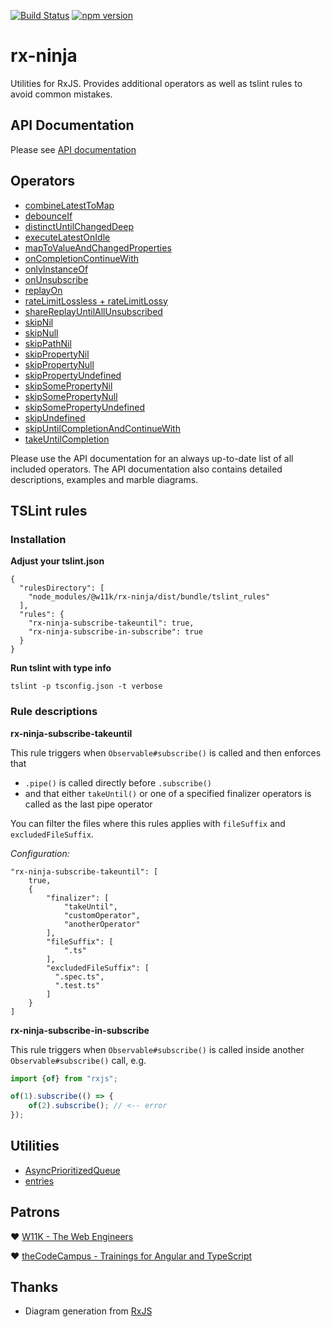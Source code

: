 [![Build Status](https://travis-ci.org/w11k/rx-ninja.svg?branch=master)](https://travis-ci.org/w11k/rx-ninja)
[![npm version](https://badge.fury.io/js/%40w11k%2Frx-ninja.svg)](https://badge.fury.io/js/%40w11k%2Frx-ninja)

# rx-ninja

Utilities for RxJS. Provides additional operators as well as tslint rules to avoid common mistakes.

## API Documentation

Please see [API documentation](https://w11k.github.io/rx-ninja/index.html)

## Operators

* [combineLatestToMap](https://w11k.github.io/rx-ninja/modules.html#combinelatesttomap)
* [debounceIf](https://w11k.github.io/rx-ninja/modules.html#debounceif)
* [distinctUntilChangedDeep](https://w11k.github.io/rx-ninja/modules.html#distinctuntilchangeddeep)
* [executeLatestOnIdle](https://w11k.github.io/rx-ninja/modules.html#executelatestonidle)
* [mapToValueAndChangedProperties](https://w11k.github.io/rx-ninja/modules.html#maptovalueandchangedproperties)
* [onCompletionContinueWith](https://w11k.github.io/rx-ninja/modules.html#oncompletioncontinuewith)
* [onlyInstanceOf](https://w11k.github.io/rx-ninja/modules.html#onlyinstanceof)
* [onUnsubscribe](https://w11k.github.io/rx-ninja/modules.html#onunsubscribe)
* [replayOn](https://w11k.github.io/rx-ninja/modules.html#replayon)
* [rateLimitLossless + rateLimitLossy](https://w11k.github.io/rx-ninja/modules.html#ratelimit)
* [shareReplayUntilAllUnsubscribed](https://w11k.github.io/rx-ninja/modules.html#sharereplayuntilallunsubscribed)
* [skipNil](https://w11k.github.io/rx-ninja/modules.html#skipnil)
* [skipNull](https://w11k.github.io/rx-ninja/modules.html#skipnull)
* [skipPathNil](https://w11k.github.io/rx-ninja/modules.html#skippathnil)
* [skipPropertyNil](https://w11k.github.io/rx-ninja/modules.html#skippropertynil)
* [skipPropertyNull](https://w11k.github.io/rx-ninja/modules.html#skippropertynull)
* [skipPropertyUndefined](https://w11k.github.io/rx-ninja/modules.html#skippropertyundefined)
* [skipSomePropertyNil](https://w11k.github.io/rx-ninja/modules.html#skipsomepropertynil)
* [skipSomePropertyNull](https://w11k.github.io/rx-ninja/modules.html#skipsomepropertynull)
* [skipSomePropertyUndefined](https://w11k.github.io/rx-ninja/modules.html#skipsomepropertyundefined)
* [skipUndefined](https://w11k.github.io/rx-ninja/modules.html#skipundefined)
* [skipUntilCompletionAndContinueWith](https://w11k.github.io/rx-ninja/modules.html#skipuntilcompletionandcontinuewith)
* [takeUntilCompletion](https://w11k.github.io/rx-ninja/modules.html#takeuntilcompletion)

Please use the API documentation for an always up-to-date list of all included operators. The API documentation also contains detailed descriptions, examples
and marble diagrams.

## TSLint rules

### Installation

**Adjust your tslint.json**

```
{
  "rulesDirectory": [
    "node_modules/@w11k/rx-ninja/dist/bundle/tslint_rules"
  ],
  "rules": {
    "rx-ninja-subscribe-takeuntil": true,
    "rx-ninja-subscribe-in-subscribe": true
  }
}
```

**Run tslint with type info**

```
tslint -p tsconfig.json -t verbose
```

### Rule descriptions

**rx-ninja-subscribe-takeuntil**

This rule triggers when `Observable#subscribe()` is called and then enforces that

- `.pipe()` is called directly before `.subscribe()`
- and that either `takeUntil()` or one of a specified finalizer operators is called as the last pipe operator

You can filter the files where this rules applies with `fileSuffix` and `excludedFileSuffix`.

*Configuration:*

```
"rx-ninja-subscribe-takeuntil": [
    true,
    {
        "finalizer": [
            "takeUntil",
            "customOperator",
            "anotherOperator"
        ],
        "fileSuffix": [
            ".ts"
        ],
        "excludedFileSuffix": [
          ".spec.ts",
          ".test.ts"
        ]
    }
]
```

**rx-ninja-subscribe-in-subscribe**

This rule triggers when `Observable#subscribe()` is called inside another `Observable#subscribe()` call, e.g.

```typescript
import {of} from "rxjs";

of(1).subscribe(() => {
    of(2).subscribe(); // <-- error
});
```

## Utilities

* [AsyncPrioritizedQueue](https://w11k.github.io/rx-ninja/classes/asyncprioritizedqueue.html)
* [entries](https://w11k.github.io/rx-ninja/modules.html#entries)

## Patrons

❤️ [W11K - The Web Engineers](https://www.w11k.de/)

❤️ [theCodeCampus - Trainings for Angular and TypeScript](https://www.thecodecampus.de/)

## Thanks

* Diagram generation from [RxJS](https://rxjs-dev.firebaseapp.com/)
